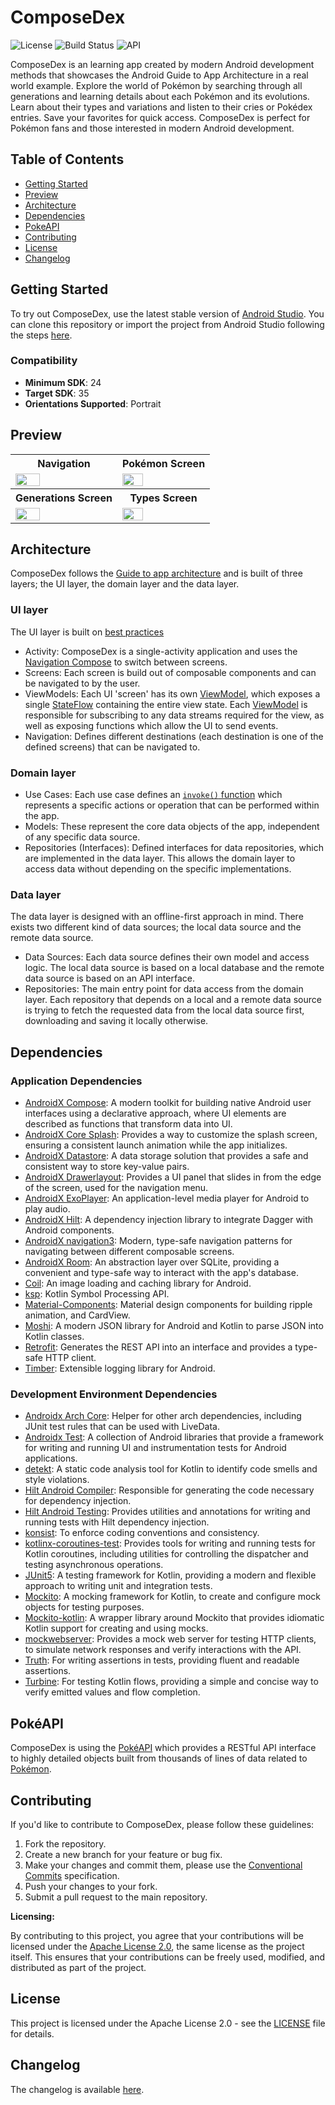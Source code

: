 # ComposeDex

![License](https://img.shields.io/badge/License-Apache%202.0-blue.svg) ![Build Status](https://github.com/entikore/composedex/workflows/Android%20CI/badge.svg) ![API](https://img.shields.io/badge/API-24%2B-brightgreen.svg?style=flat)

ComposeDex is an learning app created by modern Android development methods that showcases the 
Android Guide to App Architecture in a real world example. Explore the world of Pokémon by searching
through all generations and learning details about each Pokémon and its evolutions. Learn about
their types and variations and listen to their cries or Pokédex entries. Save your favorites for
quick access. ComposeDex is perfect for Pokémon fans and those interested in modern Android
development.

## Table of Contents

 - [Getting Started](#getting-started)
 - [Preview](#preview)
 - [Architecture](#architecture)
 - [Dependencies](#dependencies)
 - [PokeAPI](#pokéapi)
 - [Contributing](#contributing)
 - [License](#license)
 - [Changelog](#changelog)

## Getting Started

To try out ComposeDex, use the latest stable version of [Android Studio](https://developer.android.com/studio).
You can clone this repository or import the project from Android Studio following the steps [here](https://developer.android.com/jetpack/compose/setup#sample).

### Compatibility

- **Minimum SDK**: 24
- **Target SDK**: 35
- **Orientations Supported**: Portrait

## Preview

<table style="width:100%">
  <tr>
    <th>Navigation</th>
    <th>Pokémon Screen</th>
  </tr>
  <tr>
    <td><img src="preview/preview_navigation.gif" width="50%" height="50%"></td>
    <td><img src="preview/preview_detail.gif" width="50%" height="50%"></td>
  </tr>
  <tr>
    <th>Generations Screen</th>
    <th>Types Screen</th>
  </tr>
  <tr>
    <td><img src="preview/preview_generations.gif" width="50%" height="50%"></td>
    <td><img src="preview/preview_types.gif" width="50%" height="50%"></td>
  </tr>
</table>

## Architecture

ComposeDex follows the [Guide to app architecture](https://developer.android.com/topic/architecture) and is built of three layers; 
the UI layer, the domain layer and the data layer.

### UI layer

The UI layer is built on [best practices](https://developer.android.com/topic/architecture/recommendations#ui-layer) 

- Activity: ComposeDex is a single-activity application and uses the [Navigation Compose](https://developer.android.com/develop/ui/compose/navigation) to switch between screens.
- Screens: Each screen is build out of composable components and can be navigated to by the user.
- ViewModels: Each UI 'screen' has its own [ViewModel][viewmodel], which exposes a single [StateFlow](https://developer.android.com/kotlin/flow/stateflow-and-sharedflow) containing the entire view state. Each [ViewModel][viewmodel] is responsible for subscribing to any data streams required for the view, as well as exposing functions which allow the UI to send events. 
- Navigation: Defines different destinations (each destination is one of the defined screens) that can be navigated to.

### Domain layer

- Use Cases: Each use case defines an [`invoke()` function](https://developer.android.com/topic/architecture/domain-layer#use-cases-kotlin) which represents a specific actions or operation that can be performed within the app.
- Models: These represent the core data objects of the app, independent of any specific data source.
- Repositories (Interfaces): Defined interfaces for data repositories, which are implemented in the data layer. This allows the domain layer to access data without depending on the specific implementations.

### Data layer

The data layer is designed with an offline-first approach in mind. There exists two different kind of data sources; the local data source and the remote data source.

- Data Sources: Each data source defines their own model and access logic. The local data source is based on a local database and the remote data source is based on an API interface. 
- Repositories: The main entry point for data access from the domain layer. Each repository that depends on a local and a remote data source is trying to fetch the requested data from the local data source first, downloading and saving it locally otherwise.

## Dependencies

### Application Dependencies

- [AndroidX Compose](https://developer.android.com/jetpack/androidx/releases/compose): A modern toolkit for building native Android user interfaces using a declarative approach, where UI elements are described as functions that transform data into UI.
- [AndroidX Core Splash](https://developer.android.com/jetpack/androidx/releases/core): Provides a way to customize the splash screen, ensuring a consistent launch animation while the app initializes.
- [AndroidX Datastore](https://developer.android.com/jetpack/androidx/releases/datastore): A data storage solution that provides a safe and consistent way to store key-value pairs.
- [AndroidX Drawerlayout](https://developer.android.com/jetpack/androidx/releases/drawerlayout): Provides a UI panel that slides in from the edge of the screen, used for the navigation menu.
- [AndroidX ExoPlayer](https://developer.android.com/reference/androidx/media3/exoplayer/ExoPlayer): An application-level media player for Android to play audio.
- [AndroidX Hilt](https://developer.android.com/jetpack/androidx/releases/hilt): A dependency injection library to integrate Dagger with Android components.
- [AndroidX navigation3](https://developer.android.com/jetpack/androidx/releases/navigation3):
  Modern, type-safe navigation patterns for navigating between different composable screens.
- [AndroidX Room](https://developer.android.com/jetpack/androidx/releases/room): An abstraction layer over SQLite, providing a convenient and type-safe way to interact with the app's database.
- [Coil](https://github.com/coil-kt/coil): An image loading and caching library for Android.
- [ksp](https://github.com/google/ksp): Kotlin Symbol Processing API.
- [Material-Components](https://github.com/material-components/material-components-android): Material design components for building ripple animation, and CardView.
- [Moshi](https://github.com/square/moshi/): A modern JSON library for Android and Kotlin to parse JSON into Kotlin classes.
- [Retrofit](https://github.com/square/retrofit): Generates the REST API into an interface and provides a type-safe HTTP client.
- [Timber](https://github.com/JakeWharton/timber): Extensible logging library for Android.

### Development Environment Dependencies

- [Androidx Arch Core](https://developer.android.com/jetpack/androidx/releases/arch-core): Helper for other arch dependencies, including JUnit test rules that can be used with LiveData.
- [Androidx Test](https://developer.android.com/jetpack/androidx/releases/test): A collection of Android libraries that provide a framework for writing and running UI and instrumentation tests for Android applications.
- [detekt](https://github.com/detekt/detekt): A static code analysis tool for Kotlin to identify code smells and style violations.
- [Hilt Android Compiler](https://mvnrepository.com/artifact/com.google.dagger/hilt-android-compiler): Responsible for generating the code necessary for dependency injection. 
- [Hilt Android Testing](https://mvnrepository.com/artifact/com.google.dagger/hilt-android-testing): Provides utilities and annotations for writing and running tests with Hilt dependency injection. 
- [konsist](https://github.com/LemonAppDev/konsist): To enforce coding conventions and consistency.
- [kotlinx-coroutines-test](https://github.com/Kotlin/kotlinx.coroutines/tree/master/kotlinx-coroutines-test): Provides tools for writing and running tests for Kotlin coroutines, including utilities for controlling the dispatcher and testing asynchronous operations.
- [JUnit5](https://github.com/junit-team/junit5): A testing framework for Kotlin, providing a modern and flexible approach to writing unit and integration tests.
- [Mockito](https://github.com/mockito/mockito): A mocking framework for Kotlin, to create and configure mock objects for testing purposes.
- [Mockito-kotlin](https://github.com/mockito/mockito-kotlin): A wrapper library around Mockito that provides idiomatic Kotlin support for creating and using mocks.
- [mockwebserver](https://github.com/square/okhttp/tree/master/mockwebserver): Provides a mock web server for testing HTTP clients, to simulate network responses and verify interactions with the API.
- [Truth](https://github.com/google/truth): For writing assertions in tests, providing fluent and readable assertions.
- [Turbine](https://github.com/cashapp/turbine): For testing Kotlin flows, providing a simple and concise way to verify emitted values and flow completion.

## PokéAPI

ComposeDex is using the [PokéAPI](https://pokeapi.co/) which provides a RESTful API interface to highly detailed objects built from thousands of lines of data related to [Pokémon](https://en.wikipedia.org/wiki/Pok%C3%A9mon).

## Contributing

If you'd like to contribute to ComposeDex, please follow these guidelines:

1. Fork the repository.
2. Create a new branch for your feature or bug fix.
3. Make your changes and commit them, please use the [Conventional Commits](https://www.conventionalcommits.org/en/v1.0.0/#summary) specification.
4. Push your changes to your fork.
5. Submit a pull request to the main repository.

**Licensing:**

By contributing to this project, you agree that your contributions will be licensed under the [Apache License 2.0](https://www.apache.org/licenses/LICENSE-2.0), the same license as the project itself. This ensures that your contributions can be freely used, modified, and distributed as part of the project.

## License

This project is licensed under the Apache License 2.0 - see the [LICENSE](LICENSE) file for details.

## Changelog

The changelog is available [here](CHANGELOG.md).

[viewmodel]: https://developer.android.com/topic/libraries/architecture/viewmodel
